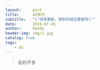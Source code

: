 ```yaml
---
layout:     post
title:      AI技巧
subtitle:   "\"持续更新，想到的就往里面写\""
date:       2019-07-26
author:     Panda
header-img: img/1.jpg
catalog: true
tags:
    - AI
---
```


>会的不多
